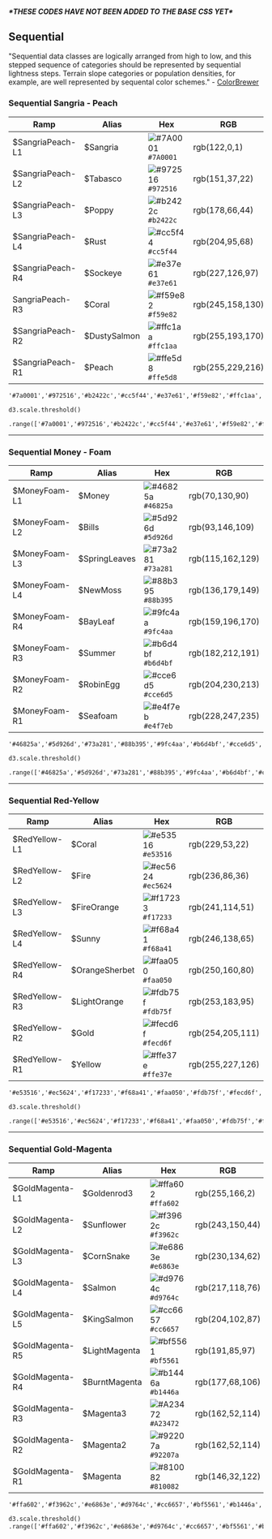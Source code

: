 ##### \*THESE CODES HAVE NOT BEEN ADDED TO THE BASE CSS YET\*

## Sequential

"Sequential data classes are logically arranged from high to low, and this stepped sequence of categories should be represented by sequential lightness steps. Terrain slope categories or population densities, for example, are well represented by sequental color schemes." - [ColorBrewer](https://web.natur.cuni.cz/~langhamr/lectures/vtfg1/mapinfo_2/barvy/colors.html)

### Sequential Sangria - Peach

| Ramp | Alias | Hex | RGB |
| --- | --- | --- | --- |
| $SangriaPeach-L1 | $Sangria | ![\#7A0001](https://placehold.it/15/7A0001/000000?text=+) `#7A0001` | rgb\(122,0,1\) |
| $SangriaPeach-L2 | $Tabasco | ![\#972516](https://placehold.it/15/972516/000000?text=+) `#972516` | rgb(151,37,22) |
| $SangriaPeach-L3 | $Poppy | ![\#b2422c](https://placehold.it/15/b2422c/000000?text=+) `#b2422c` | rgb(178,66,44) |
| $SangriaPeach-L4 | $Rust | ![\#cc5f44](https://placehold.it/15/cc5f44/000000?text=+) `#cc5f44` | rgb(204,95,68)|
| $SangriaPeach-R4 | $Sockeye | ![\#e37e61](https://placehold.it/15/e37e61/000000?text=+) `#e37e61` | rgb(227,126,97) |
| SangriaPeach-R3 | $Coral | ![\#f59e82](https://placehold.it/15/f59e82/000000?text=+) `#f59e82` | rgb(245,158,130) |
| $SangriaPeach-R2 | $DustySalmon | ![\#ffc1aa](https://placehold.it/15/ffc1aa/000000?text=+) `#ffc1aa` | rgb(255,193,170) |
| $SangriaPeach-R1 | $Peach | ![\#ffe5d8](https://placehold.it/15/ffe5d8/000000?text=+) `#ffe5d8` | rgb(255,229,216) |


```
'#7a0001','#972516','#b2422c','#cc5f44','#e37e61','#f59e82','#ffc1aa','#ffe5d8'

```

```
d3.scale.threshold()
    .range(['#7a0001','#972516','#b2422c','#cc5f44','#e37e61','#f59e82','#ffc1aa','#ffe5d8']);
```

---

### Sequential Money - Foam

| Ramp | Alias | Hex | RGB |
| --- | --- | --- | --- |
| $MoneyFoam-L1 | $Money | ![\#46825a](https://placehold.it/15/46825a/000000?text=+) `#46825a` | rgb\(70,130,90\) |
| $MoneyFoam-L2 | $Bills | ![\#5d926d](https://placehold.it/15/5d926d/000000?text=+) `#5d926d` | rgb(93,146,109) |
| $MoneyFoam-L3 | $SpringLeaves | ![\#73a281](https://placehold.it/15/73a281/000000?text=+) `#73a281` | rgb(115,162,129) |
| $MoneyFoam-L4 | $NewMoss | ![\#88b395](https://placehold.it/15/88b395/000000?text=+) `#88b395` | rgb(136,179,149) |
| $MoneyFoam-R4 | $BayLeaf | ![\#9fc4aa](https://placehold.it/15/9fc4aa/000000?text=+) `#9fc4aa` | rgb(159,196,170) |
| $MoneyFoam-R3 | $Summer | ![\#b6d4bf](https://placehold.it/15/b6d4bf/000000?text=+) `#b6d4bf` | rgb(182,212,191) |
| $MoneyFoam-R2 | $RobinEgg | ![\#cce6d5](https://placehold.it/15/cce6d5/000000?text=+) `#cce6d5` | rgb(204,230,213) |
| $MoneyFoam-R1 | $Seafoam | ![\#e4f7eb](https://placehold.it/15/e4f7eb/000000?text=+) `#e4f7eb` | rgb\(228,247,235\) |

```
'#46825a','#5d926d','#73a281','#88b395','#9fc4aa','#b6d4bf','#cce6d5','#e4f7eb'
```

```
d3.scale.threshold()
    .range(['#46825a','#5d926d','#73a281','#88b395','#9fc4aa','#b6d4bf','#cce6d5','#e4f7eb']);
```

---

### Sequential Red-Yellow

| Ramp | Alias | Hex | RGB |
| --- | --- | --- | --- |
| $RedYellow-L1 | $Coral | ![\#e53516](https://placehold.it/15/e53516/000000?text=+) `#e53516` | rgb(229,53,22) |
| $RedYellow-L2 | $Fire | ![\#ec5624](https://placehold.it/15/ec5624/000000?text=+) `#ec5624` | rgb(236,86,36) |
| $RedYellow-L3 | $FireOrange | ![\#f17233](https://placehold.it/15/f17233/000000?text=+) `#f17233` | rgb(241,114,51) |
| $RedYellow-L4 | $Sunny | ![\#f68a41](https://placehold.it/15/f68a41/000000?text=+) `#f68a41` | rgb(246,138,65) |
| $RedYellow-R4 | $OrangeSherbet | ![\#faa050](https://placehold.it/15/faa050/000000?text=+) `#faa050` | rgb(250,160,80) |
| $RedYellow-R3 | $LightOrange | ![\#fdb75f](https://placehold.it/15/fdb75f/000000?text=+) `#fdb75f` | rgb(253,183,95) |
| $RedYellow-R2 | $Gold | ![\#fecd6f](https://placehold.it/15/fecd6f/000000?text=+) `#fecd6f` | rgb(254,205,111) |
| $RedYellow-R1 | $Yellow | ![\#ffe37e](https://placehold.it/15/ffe37e/000000?text=+) `#ffe37e` | rgb(255,227,126) |

```
'#e53516','#ec5624','#f17233','#f68a41','#faa050','#fdb75f','#fecd6f','#ffe37e'

```

```
d3.scale.threshold()
    .range(['#e53516','#ec5624','#f17233','#f68a41','#faa050','#fdb75f','#fecd6f','#ffe37e']);
```

---

### Sequential Gold-Magenta


| Ramp | Alias | Hex | RGB |
| --- | --- | --- | --- |
| $GoldMagenta-L1 | $Goldenrod3 | ![\#ffa602](https://placehold.it/15/ffa602/000000?text=+) `#ffa602` | rgb\(255,166,2\) |
| $GoldMagenta-L2 | $Sunflower | ![\#f3962c](https://placehold.it/15/f3962c/000000?text=+) `#f3962c` | rgb\(243,150,44\) |
| $GoldMagenta-L3 | $CornSnake | ![\#e6863e](https://placehold.it/15/e6863e/000000?text=+) `#e6863e` | rgb\(230,134,62\) |
| $GoldMagenta-L4 | $Salmon | ![\#d9764c](https://placehold.it/15/d9764c/000000?text=+) `#d9764c` | rgb\(217,118,76\) |
| $GoldMagenta-L5 | $KingSalmon | ![\#cc6657](https://placehold.it/15/cc6657/000000?text=+) `#cc6657` | rgb\(204,102,87\) |
| $GoldMagenta-R5 | $LightMagenta | ![\#bf5561](https://placehold.it/15/bf5561/000000?text=+) `#bf5561` | rgb\(191,85,97\) |
| $GoldMagenta-R4 | $BurntMagenta | ![\#b1446a](https://placehold.it/15/b1446a/000000?text=+) `#b1446a` | rgb\(177,68,106\) |
| $GoldMagenta-R3 | $Magenta3 | ![\#A23472](https://placehold.it/15/A23472/000000?text=+) `#A23472` | rgb\(162,52,114\) |
| $GoldMagenta-R2 | $Magenta2 | ![\#92207a](https://placehold.it/15/92207a/000000?text=+) `#92207a` | rgb\(162,52,114\) |
| $GoldMagenta-R1 | $Magenta | ![\#810082](https://placehold.it/15/810082/000000?text=+) `#810082` | rgb\(146,32,122\) |

```html
'#ffa602','#f3962c','#e6863e','#d9764c','#cc6657','#bf5561','#b1446a','#a23472','#92207a','#810082'
```

```html
d3.scale.threshold()
.range(['#ffa602','#f3962c','#e6863e','#d9764c','#cc6657','#bf5561','#b1446a','#a23472','#92207a','#810082']);
```



